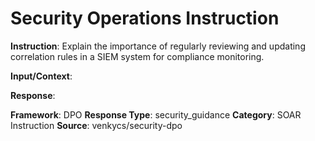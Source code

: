 # Security Operations Instruction

**Instruction**: Explain the importance of regularly reviewing and updating correlation rules in a SIEM system for compliance monitoring.

**Input/Context**: 

**Response**: 

**Framework**: DPO
**Response Type**: security_guidance
**Category**: SOAR Instruction
**Source**: venkycs/security-dpo
